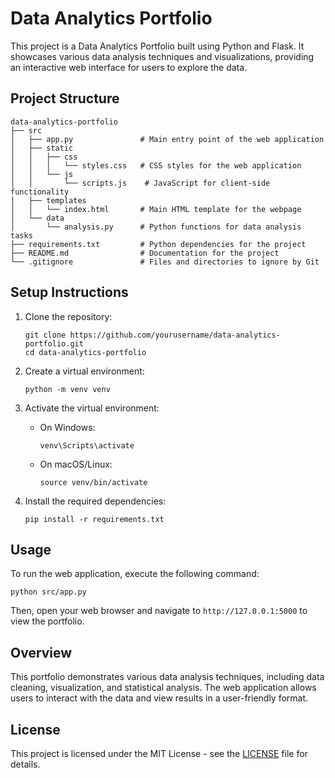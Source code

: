 # Data Analytics Portfolio

This project is a Data Analytics Portfolio built using Python and Flask. It showcases various data analysis techniques and visualizations, providing an interactive web interface for users to explore the data.

## Project Structure

```
data-analytics-portfolio
├── src
│   ├── app.py               # Main entry point of the web application
│   ├── static
│   │   ├── css
│   │   │   └── styles.css   # CSS styles for the web application
│   │   └── js
│   │       └── scripts.js    # JavaScript for client-side functionality
│   ├── templates
│   │   └── index.html       # Main HTML template for the webpage
│   └── data
│       └── analysis.py      # Python functions for data analysis tasks
├── requirements.txt         # Python dependencies for the project
├── README.md                # Documentation for the project
└── .gitignore               # Files and directories to ignore by Git
```

## Setup Instructions

1. Clone the repository:
   ```
   git clone https://github.com/yourusername/data-analytics-portfolio.git
   cd data-analytics-portfolio
   ```

2. Create a virtual environment:
   ```
   python -m venv venv
   ```

3. Activate the virtual environment:
   - On Windows:
     ```
     venv\Scripts\activate
     ```
   - On macOS/Linux:
     ```
     source venv/bin/activate
     ```

4. Install the required dependencies:
   ```
   pip install -r requirements.txt
   ```

## Usage

To run the web application, execute the following command:
```
python src/app.py
```
Then, open your web browser and navigate to `http://127.0.0.1:5000` to view the portfolio.

## Overview

This portfolio demonstrates various data analysis techniques, including data cleaning, visualization, and statistical analysis. The web application allows users to interact with the data and view results in a user-friendly format.

## License

This project is licensed under the MIT License - see the [LICENSE](LICENSE) file for details.